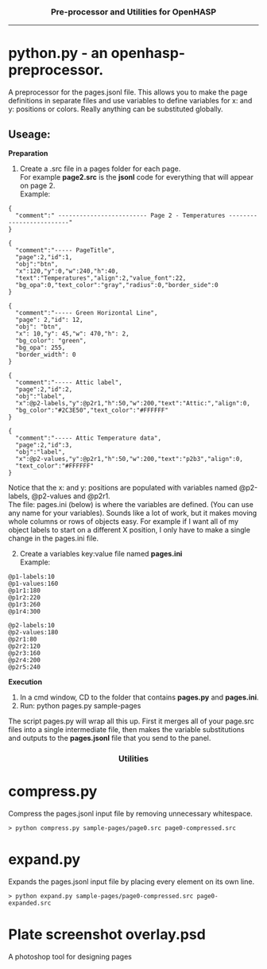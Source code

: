 <h3 align="center">Pre-processor and Utilities for OpenHASP</h3>

----

# python.py - an openhasp-preprocessor.
A preprocessor for the pages.jsonl file.  This allows you to make the page definitions in separate files and use variables to define variables for x: and y: positions or colors.  Really anything can be substituted globally.

## Useage:
**Preparation**
1. Create a .src file in a pages folder for each page.  
For example **page2.src** is the **jsonl** code for everything that will appear on page 2.  
Example:  
```
{
  "comment":" ------------------------- Page 2 - Temperatures -------------------------"
}

{
  "comment":"----- PageTitle",
  "page":2,"id":1,
  "obj":"btn",
  "x":120,"y":0,"w":240,"h":40,
  "text":"Temperatures","align":2,"value_font":22,
  "bg_opa":0,"text_color":"gray","radius":0,"border_side":0
}

{
  "comment":"----- Green Horizontal Line",
  "page": 2,"id": 12,
  "obj": "btn",
  "x": 10,"y": 45,"w": 470,"h": 2,
  "bg_color": "green",
  "bg_opa": 255,
  "border_width": 0
}

{
  "comment":"----- Attic label",
  "page":2,"id":2,
  "obj":"label",
  "x":@p2-labels,"y":@p2r1,"h":50,"w":200,"text":"Attic:","align":0,
  "bg_color":"#2C3E50","text_color":"#FFFFFF"
}

{
  "comment":"----- Attic Temperature data",
  "page":2,"id":3,
  "obj":"label",
  "x":@p2-values,"y":@p2r1,"h":50,"w":200,"text":"p2b3","align":0,
  "text_color":"#FFFFFF"
}
```
Notice that the x: and y: positions are populated with variables named @p2-labels, @p2-values and @p2r1.  
The file: pages.ini (below) is where the variables are defined. (You can use any name for your variables). Sounds like a lot of work, but it makes moving whole columns or rows of objects easy. For example if I want all of my object labels to start on a different X position, I only have to make a single change in the pages.ini file.  

2. Create a variables key:value file named **pages.ini**  
Example:  
```
@p1-labels:10
@p1-values:160
@p1r1:180
@p1r2:220
@p1r3:260
@p1r4:300

@p2-labels:10
@p2-values:180
@p2r1:80
@p2r2:120
@p2r3:160
@p2r4:200
@p2r5:240
```
**Execution**
1. In a cmd window, CD to the folder that contains **pages.py** and **pages.ini**.  
2. Run: python pages.py sample-pages  

The script pages.py will wrap all this up.  First it merges all of your page.src files into a single intermediate file, then makes the variable substitutions and outputs to the **pages.jsonl** file that you send to the panel.  

<h3 align="center">Utilities</h3>

# compress.py 
Compress the pages.jsonl input file by removing unnecessary whitespace.
```Useage:
> python compress.py sample-pages/page0.src page0-compressed.src  
```

# expand.py
Expands the pages.jsonl input file by placing every element on its own line.
```Useage:
> python expand.py sample-pages/page0-compressed.src page0-expanded.src  
```

# Plate screenshot overlay.psd
A photoshop tool for designing pages
